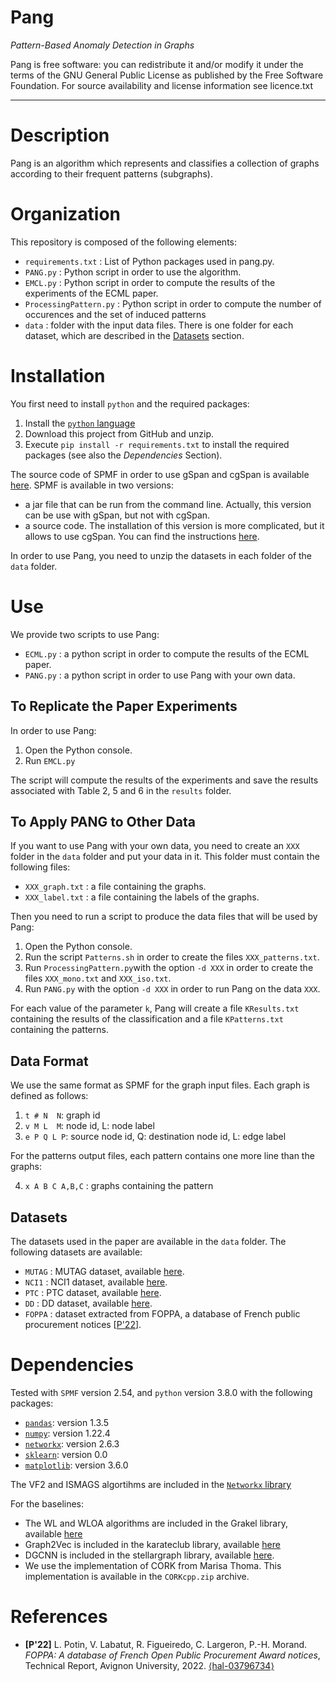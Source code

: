 Pang
=======
*Pattern-Based Anomaly Detection in Graphs*

Pang is free software: you can redistribute it and/or modify it under the terms of the GNU General Public License as published by the Free Software Foundation. For source availability and license information see licence.txt

-----------------------------------------------------------------------

# Description
Pang is an algorithm which represents and classifies a collection of graphs according to their frequent patterns (subgraphs).


# Organization
This repository is composed of the following elements:
* `requirements.txt` : List of Python packages used in pang.py.
* `PANG.py` : Python script in order to use the algorithm.
* `EMCL.py` : Python script in order to compute the results of the experiments of the ECML paper.
* `ProcessingPattern.py` : Python script in order to compute the number of occurences and the set of induced patterns
* `data` : folder with the input data files. There is one folder for each dataset, which are described in the [Datasets](#datasets) section.


# Installation
You first need to install `python` and the required packages:

1. Install the [`python` language](https://www.python.org)
2. Download this project from GitHub and unzip.
3. Execute `pip install -r requirements.txt` to install the required packages (see also the *Dependencies* Section).

The source code of SPMF in order to use gSpan and cgSpan is available [here](https://www.philippe-fournier-viger.com/spmf/index.php?link=download.php).
SPMF is available in two versions:
* a jar file that can be run from the command line. Actually, this version can be use with gSpan, but not with cgSpan.
* a source code. The installation of this version is more complicated, but it allows to use cgSpan. You can find the instructions [here](https://www.philippe-fournier-viger.com/spmf/how_to_install.php).

In order to use Pang, you need to unzip the datasets in each folder of the `data` folder.

# Use
We provide two scripts to use Pang:
* `ECML.py` : a python script in order to compute the results of the ECML paper.
* `PANG.py` : a python script in order to use Pang with your own data.

## To Replicate the Paper Experiments
In order to use Pang:
1. Open the Python console.
2. Run `EMCL.py`

The script will compute the results of the experiments and save the results associated with Table 2, 5 and 6 in the `results` folder.


## To Apply PANG to Other Data
If you want to use Pang with your own data, you need to create an `XXX` folder in the `data` folder and put your data in it. This folder must contain the following files:
* `XXX_graph.txt` : a file containing the graphs.
* `XXX_label.txt` : a file containing the labels of the graphs.

Then you need to run a script to produce the data files that will be used by Pang:
1. Open the Python console.
2. Run the script `Patterns.sh` in order to create the files `XXX_patterns.txt`.
3. Run `ProcessingPattern.py`with the option `-d XXX` in order to create the files `XXX_mono.txt` and `XXX_iso.txt`.
4. Run `PANG.py` with the option `-d XXX` in order to run Pang on the data `XXX`.

For each value of the parameter `k`, Pang will create a file `KResults.txt` containing the results of the classification and a file `KPatterns.txt` containing the patterns.

## Data Format
We use the same format as SPMF for the graph input files. Each graph is defined as follows:

1. `t # N  N`: graph id
2. `v M L  M`: node id, L: node label
3. `e P Q L P`: source node id, Q: destination node id, L: edge label

For the patterns output files, each pattern contains one more line than the graphs:

4. `x A B C A,B,C` : graphs containing the pattern

## Datasets
The datasets used in the paper are available in the `data` folder. The following datasets are available:
* `MUTAG` : MUTAG dataset, available [here](https://ls11-www.cs.tu-dortmund.de/staff/morris/graphkerneldatasets).
* `NCI1` : NCI1 dataset, available [here](https://ls11-www.cs.tu-dortmund.de/staff/morris/graphkerneldatasets).
* `PTC` : PTC dataset, available [here](https://ls11-www.cs.tu-dortmund.de/staff/morris/graphkerneldatasets).
* `DD` : DD dataset, available [here](https://ls11-www.cs.tu-dortmund.de/staff/morris/graphkerneldatasets).
* `FOPPA` : dataset extracted from FOPPA, a database of French public procurement notices [[P'22](#references)]. 
# Dependencies
Tested with `SPMF` version 2.54, and `python` version 3.8.0 with the following packages:
* [`pandas`](https://pypi.org/project/pandas/): version 1.3.5
* [`numpy`](https://pypi.org/project/numpy/): version 1.22.4
* [`networkx`](https://pypi.org/project/numpy/): version 2.6.3
* [`sklearn`](https://pypi.org/project/numpy/): version 0.0
* [`matplotlib`](https://pypi.org/project/numpy/): version 3.6.0



The VF2 and ISMAGS algortihms are included in the [`Networkx` library](https://networkx.org/)

For the baselines:
* The WL and WLOA algorithms are included in the Grakel library, available [here](https://ysig.github.io/GraKeL/0.1a8/benchmarks.html)
* Graph2Vec is included in the karateclub library, available [here](https://karateclub.readthedocs.io/en/latest/)
* DGCNN is included in the stellargraph library, available [here](https://stellargraph.readthedocs.io/en/stable/).
* We use the implementation of CORK from Marisa Thoma. This implementation is available in the `CORKcpp.zip` archive.


# References
* **[P'22]** L. Potin, V. Labatut, R. Figueiredo, C. Largeron, P.-H. Morand. *FOPPA: A database of French Open Public Procurement Award notices*, Technical Report, Avignon University, 2022.  [⟨hal-03796734⟩](https://hal.archives-ouvertes.fr/hal-03796734)
